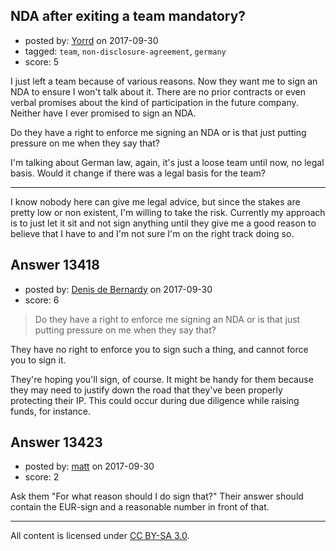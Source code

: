 ## NDA after exiting a team mandatory?

- posted by: [Yorrd](https://stackexchange.com/users/1958353/yorrd) on 2017-09-30
- tagged: `team`, `non-disclosure-agreement`, `germany`
- score: 5

I just left a team because of various reasons. Now they want me to sign an NDA to ensure I won't talk about it. There are no prior contracts or even verbal promises about the kind of participation in the future company. Neither have I ever promised to sign an NDA. 

Do they have a right to enforce me signing an NDA or is that just putting pressure on me when they say that?

I'm talking about German law, again, it's just a loose team until now, no legal basis. Would it change if there was a legal basis for the team?

---

I know nobody here can give me legal advice, but since the stakes are pretty low or non existent, I'm willing to take the risk. Currently my approach is to just let it sit and not sign anything until they give me a good reason to believe that I have to and I'm not sure I'm on the right track doing so. 


## Answer 13418

- posted by: [Denis de Bernardy](https://stackexchange.com/users/182468/denis-de-bernardy) on 2017-09-30
- score: 6

> Do they have a right to enforce me signing an NDA or is that just putting pressure on me when they say that?

They have no right to enforce you to sign such a thing, and cannot force you to sign it.

They're hoping you'll sign, of course. It might be handy for them because they may need to justify down the road that they've been properly protecting their IP. This could occur during due diligence while raising funds, for instance.


## Answer 13423

- posted by: [matt](https://stackexchange.com/users/11889276/matt) on 2017-09-30
- score: 2

Ask them "For what reason should I do sign that?"
Their answer should contain the EUR-sign and a reasonable number in front of that.



---

All content is licensed under [CC BY-SA 3.0](https://creativecommons.org/licenses/by-sa/3.0/).

